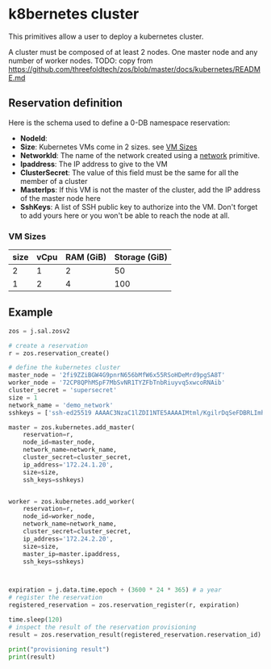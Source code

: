 # k8bernetes cluster

This primitives allow a user to deploy a kubernetes cluster.

A cluster must be composed of at least 2 nodes. One master node and any number of worker nodes.
TODO: copy from https://github.com/threefoldtech/zos/blob/master/docs/kubernetes/README.md

## Reservation definition

Here is the schema used to define a 0-DB namespace reservation:

- **NodeId**:
- **Size**: Kubernetes VMs come in 2 sizes. see [VM Sizes](#vm-sizes)
- **NetworkId**: The name of the network created using a [network](./network.md) primitive.
- **Ipaddress**: The IP address to give to the VM
- **ClusterSecret**: The value of this field must be the same for all the member of a cluster
- **MasterIps**: If this VM is not the master of the cluster, add the IP address of the master node here
- **SshKeys**: A list of SSH public key to authorize into the VM. Don't forget to add yours here or you won't be able to reach the node at all.

### VM Sizes

| size | vCpu | RAM (GiB) | Storage (GiB) |
| --- | --- | --- | --- |
| 2 | 1 | 2 | 50 |
| 1 | 2 | 4 | 100 |

## Example

```python
zos = j.sal.zosv2

# create a reservation
r = zos.reservation_create()

# define the kubernetes cluster
master_node = '2fi9ZZiBGW4G9pnrN656bMfW6x55RSoHDeMrd9pgSA8T'
worker_node = '72CP8QPhMSpF7MbSvNR1TYZFbTnbRiuyvq5xwcoRNAib'
cluster_secret = 'supersecret'
size = 1
network_name = 'demo_network'
sshkeys = ['ssh-ed25519 AAAAC3NzaC1lZDI1NTE5AAAAIMtml/KgilrDqSeFDBRLImhoAfIqikR2N9XH3pVbb7ex']

master = zos.kubernetes.add_master(
    reservation=r,
    node_id=master_node,
    network_name=network_name,
    cluster_secret=cluster_secret,
    ip_address='172.24.1.20',
    size=size,
    ssh_keys=sshkeys)


worker = zos.kubernetes.add_worker(
    reservation=r,
    node_id=worker_node,
    network_name=network_name,
    cluster_secret=cluster_secret,
    ip_address='172.24.2.20',
    size=size,
    master_ip=master.ipaddress,
    ssh_keys=sshkeys)



expiration = j.data.time.epoch + (3600 * 24 * 365) # a year
# register the reservation
registered_reservation = zos.reservation_register(r, expiration)

time.sleep(120)
# inspect the result of the reservation provisioning
result = zos.reservation_result(registered_reservation.reservation_id)

print("provisioning result")
print(result)
```
